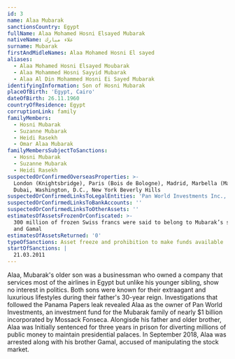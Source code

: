 ```yaml
---
id: 3
name: Alaa Mubarak
sanctionsCountry: Egypt
fullName: Alaa Mohamed Hosni Elsayed Mubarak
nativeName: علاء مبارك‎
surname: Mubarak
firstAndMidleNames: Alaa Mohamed Hosni El sayed
aliases:
  - Alaa Mohamed Hosni Elsayed Moubarak
  - Alaa Mohammed Hosni Sayyid Mubarak
  - Alaa Al Din Mohammed Hosni Ei Sayed Mubarak
identifyingInformation: Son of Hosni Mubarak
placeOfBirth: 'Egypt, Cairo'
dateOfBirth: 26.11.1960
countryOfResidence: Egypt
corruptionLink: family
familyMembers:
  - Hosni Mubarak
  - Suzanne Mubarak
  - Heidi Rasekh
  - Omar Alaa Mubarak
familyMembersSubjectToSanctions:
  - Hosni Mubarak
  - Suzanne Mubarak
  - Heidi Rasekh
suspectedOrConfirmedOverseasProperties: >-
  London (Knightsbridge), Paris (Bois de Bologne), Madrid, Marbella (Malaga)
  Dubai, Washington, D.C., New York Beverly Hills 
suspectedOrConfirmedLinksToLegalEntities: 'Pan World Investments Inc., Brick Nominees Limited'
suspectedOrConfirmedLinksToBankAccounts: ''
suspectedOrConfirmedLinksToOtherAssets: ''
estimatesOfAssetsFrozenOrConfiscated: >-
  300 million of frozen Swiss francs were said to belong to Mubarak’s sons Alaa
  and Gamal
estimatesOfAssetsReturned: '0'
typeOfSanctions: Asset freeze and prohibition to make funds available
startOfSanctions: |
  21.03.2011
---
```

Alaa, Mubarak's older son was a businessman who owned a company that services 
most of the airlines in Egypt but unlike his younger sibling, show no interest 
in politics. Both sons were known for their extraagant and luxurious lifestyles 
during their father's 30-year reign.
Investigations that followed the Panama Papers leak revealed Alaa as the owner 
of Pan World Investments, an investment fund for the Mubarak family of nearly $1 
billion incorporated by Mossack Fonseca.
Alongisde his father and older brother, Alaa was Initially sentenced for three 
years in prison for diverting millions of public money to maintain presidential 
palaces.
In September 2018, Alaa was arrested along with his brother Gamal, accused of 
manipulating the stock market.
